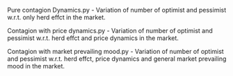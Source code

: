 Pure contagion Dynamics.py - Variation of number of optimist and pessimist w.r.t. only herd effct in the market. <br />


Contagion with price dynamics.py - Variation of number of optimist and pessimist w.r.t. herd effct and price dynamics in the market. <br />


Contagion with market prevailing mood.py - Variation of number of optimist and pessimist w.r.t. herd effct, price dynamics and general market prevailing mood in the market. <br />

